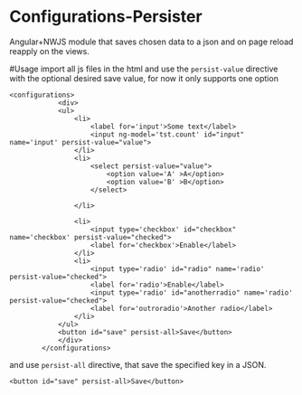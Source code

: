 # Configurations-Persister
Angular+NWJS module that saves chosen data to a json and on page reload reapply on the views.

#Usage
import all js files in the html and
use the `persist-value` directive with the optional desired save value, for now it only supports one option
```
<configurations>
            <div>
            <ul>
                <li>
                    <label for='input'>Some text</label>
                    <input ng-model='tst.count' id="input" name='input' persist-value="value">
                </li>
                <li>
                    <select persist-value="value">
                        <option value='A' >A</option>
                        <option value='B' >B</option>
                    </select>

                </li>

                <li>
                    <input type='checkbox' id="checkbox" name='checkbox' persist-value="checked">
                    <label for='checkbox'>Enable</label>
                </li>
                <li>
                    <input type='radio' id="radio" name='radio' persist-value="checked">
                    <label for='radio'>Enable</label>
                    <input type='radio' id="anotherradio" name='radio' persist-value="checked">
                    <label for='outroradio'>Another radio</label>
                </li>
            </ul>
            <button id="save" persist-all>Save</button>
            </div>
        </configurations>
```
and use `persist-all` directive, that save the specified key in a JSON.
```
<button id="save" persist-all>Save</button>
```
